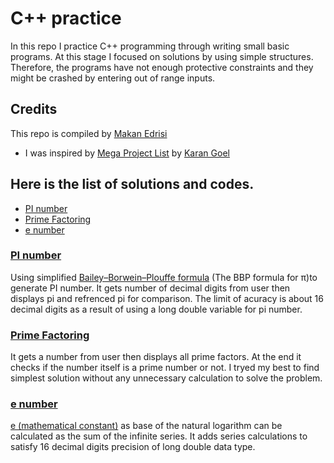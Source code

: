 C++ practice
=========

In this repo I practice C++ programming through writing small basic programs. At this stage I focused on solutions by using simple structures. Therefore, the programs have not enough protective constraints and they might be crashed by entering out of range inputs.

## Credits



This repo is compiled by [Makan Edrisi](https://github.com/makannew)
- I was inspired by [Mega Project List](https://github.com/karan/Projects/#mega-project-list) by [Karan Goel](https://github.com/karan)

## Here is the list of solutions and codes.
- [PI number](https://github.com/makannew/CPP-practice/blob/master/README.md#pi-number)
- [Prime Factoring](https://github.com/makannew/CPP-practice/blob/master/README.md#prime-factoring)
- [e number](https://github.com/makannew/CPP-practice/blob/master/README.md#e-number)

### [PI number](https://github.com/makannew/CPP-practice/blob/master/PI.cpp)
Using simplified [Bailey–Borwein–Plouffe formula](https://en.wikipedia.org/wiki/Bailey%E2%80%93Borwein%E2%80%93Plouffe_formula) (The BBP formula for π)to generate PI number. It gets number of decimal digits from user then displays pi and refrenced pi for comparison.
The limit of acuracy is about 16 decimal digits as a result of using a long double variable for pi number.

### [Prime Factoring](https://github.com/makannew/CPP-practice/blob/master/PrimeFactors.cpp)
It gets a number from user then displays all prime factors. At the end it checks if the number itself is a prime number or not. I tryed my best to find simplest solution without any unnecessary calculation to solve the problem.

### [e number](https://github.com/makannew/CPP-practice/blob/master/e%20number%20calculator.cpp)
[e (mathematical constant)](https://en.wikipedia.org/wiki/E_(mathematical_constant)) as base of the natural logarithm can be calculated as the sum of the infinite series. It adds series calculations to satisfy 16 decimal digits precision of long double data type.
      
